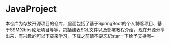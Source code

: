 # JavaProject
本仓库为存放开源项目的仓库，里面包括了基于SpringBoot的个人博客项目、基于SSM的bbs论坛项目等等，包括建表SQL文件以及部署教程介绍，现在开源分享出来，有兴趣的可以下载来学习，下载之前请不要忘记star一下给予支持哦~

